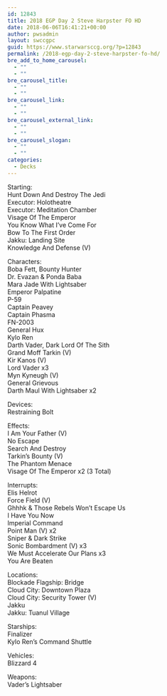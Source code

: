 ```yaml
---
id: 12843
title: 2018 EGP Day 2 Steve Harpster FO HD
date: 2018-06-06T16:41:21+00:00
author: pwsadmin
layout: swccgpc
guid: https://www.starwarsccg.org/?p=12843
permalink: /2018-egp-day-2-steve-harpster-fo-hd/
bre_add_to_home_carousel:
  - ""
  - ""
bre_carousel_title:
  - ""
  - ""
bre_carousel_link:
  - ""
  - ""
bre_carousel_external_link:
  - ""
  - ""
bre_carousel_slogan:
  - ""
  - ""
categories:
  - Decks
---
```

Starting:  
Hunt Down And Destroy The Jedi  
Executor: Holotheatre  
Executor: Meditation Chamber  
Visage Of The Emperor  
You Know What I&#8217;ve Come For  
Bow To The First Order  
Jakku: Landing Site  
Knowledge And Defense (V)

Characters:  
Boba Fett, Bounty Hunter  
Dr. Evazan & Ponda Baba  
Mara Jade With Lightsaber  
Emperor Palpatine  
P-59  
Captain Peavey  
Captain Phasma  
FN-2003  
General Hux  
Kylo Ren  
Darth Vader, Dark Lord Of The Sith  
Grand Moff Tarkin (V)  
Kir Kanos (V)  
Lord Vader x3  
Myn Kyneugh (V)  
General Grievous  
Darth Maul With Lightsaber x2

Devices:  
Restraining Bolt

Effects:  
I Am Your Father (V)  
No Escape  
Search And Destroy  
Tarkin&#8217;s Bounty (V)  
The Phantom Menace  
Visage Of The Emperor x2 (3 Total)

Interrupts:  
Elis Helrot  
Force Field (V)  
Ghhhk & Those Rebels Won&#8217;t Escape Us  
I Have You Now  
Imperial Command  
Point Man (V) x2  
Sniper & Dark Strike  
Sonic Bombardment (V) x3  
We Must Accelerate Our Plans x3  
You Are Beaten

Locations:  
Blockade Flagship: Bridge  
Cloud City: Downtown Plaza  
Cloud City: Security Tower (V)  
Jakku  
Jakku: Tuanul Village

Starships:  
Finalizer  
Kylo Ren&#8217;s Command Shuttle

Vehicles:  
Blizzard 4

Weapons:  
Vader&#8217;s Lightsaber